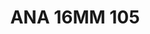 ---
title: ANA 16MM 105
date: 
draft: false

# descripcion
description : Anillo de plata 925 y nácar

materials: Plata 925

color: 

dimensions: 16mm diámetro

code: 05-29-1371

type: "Anillos"

categories: []

price: $17.180,00

price_eftvo: $14.600,00

# Images
# first image will be shown in the product page
images:
  # - image: "images/path_to_image"
  # La ubicacion de las imagenes es imagenes/Anillos/Anillos.Nácar/05-29-1371-ana-16mm-105
  - image: "./images/anillos/nácar/05-29-1371-ana-16mm-105.jpg"
---